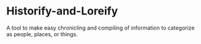 # Historify-and-Loreify
A tool to make easy chronicling and compiling of information to categorize as people, places, or things.
